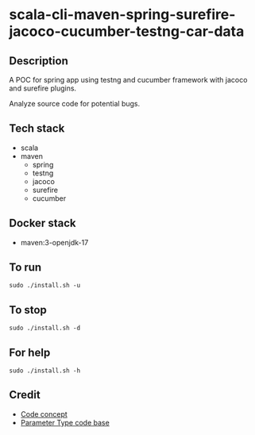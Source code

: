 # scala-cli-maven-spring-surefire-jacoco-cucumber-testng-car-data

## Description
A POC for spring app using testng
and cucumber framework with jacoco
and surefire plugins.

Analyze source code for potential bugs.

## Tech stack
- scala
- maven
  - spring
  - testng
  - jacoco
  - surefire
  - cucumber

## Docker stack
- maven:3-openjdk-17

## To run
`sudo ./install.sh -u`

## To stop
`sudo ./install.sh -d`

## For help
`sudo ./install.sh -h`

## Credit
- [Code concept](https://stackoverflow.com/questions/67847818/maven-junit-5-cucumber-not-running-tests)
- [Parameter Type code base](https://thepracticaldeveloper.com/cucumber-guide-3-step-definitions-state/)

